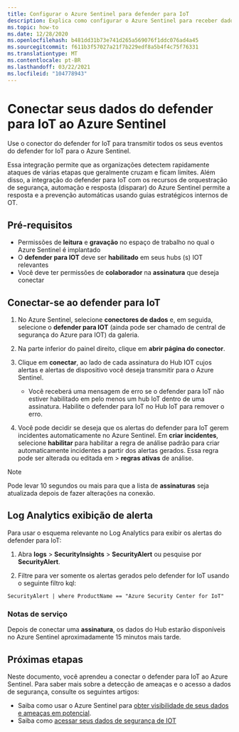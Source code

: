 ```yaml
---
title: Configurar o Azure Sentinel para defender para IoT
description: Explica como configurar o Azure Sentinel para receber dados de sua solução defender for IoT.
ms.topic: how-to
ms.date: 12/28/2020
ms.openlocfilehash: b481dd31b73e741d265a569076f1ddc076ad4a45
ms.sourcegitcommit: f611b3f57027a21f7b229edf8a5b4f4c75f76331
ms.translationtype: MT
ms.contentlocale: pt-BR
ms.lasthandoff: 03/22/2021
ms.locfileid: "104778943"
---
```

# <a name="connect-your-data-from-defender-for-iot-to-azure-sentinel"></a>Conectar seus dados do defender para IoT ao Azure Sentinel 

Use o conector do defender for IoT para transmitir todos os seus eventos do defender for IoT para o Azure Sentinel. 

Essa integração permite que as organizações detectem rapidamente ataques de várias etapas que geralmente cruzam e ficam limites. Além disso, a integração do defender para IoT com os recursos de orquestração de segurança, automação e resposta (disparar) do Azure Sentinel permite a resposta e a prevenção automáticas usando guias estratégicos internos de OT. 

## <a name="prerequisites"></a>Pré-requisitos

- Permissões de **leitura** e **gravação** no espaço de trabalho no qual o Azure Sentinel é implantado
- O **defender para IOT** deve ser **habilitado** em seus hubs (s) IOT relevantes
- Você deve ter permissões de **colaborador** na **assinatura** que deseja conectar

## <a name="connect-to-defender-for-iot"></a>Conectar-se ao defender para IoT

1. No Azure Sentinel, selecione **conectores de dados** e, em seguida, selecione o **defender para IOT** (ainda pode ser chamado de central de segurança do Azure para IOT) da galeria.

1. Na parte inferior do painel direito, clique em **abrir página do conector**.

1. Clique em **conectar**, ao lado de cada assinatura do Hub IOT cujos alertas e alertas de dispositivo você deseja transmitir para o Azure Sentinel.
    - Você receberá uma mensagem de erro se o defender para IoT não estiver habilitado em pelo menos um hub IoT dentro de uma assinatura. Habilite o defender para IoT no Hub IoT para remover o erro.

1. Você pode decidir se deseja que os alertas do defender para IoT gerem incidentes automaticamente no Azure Sentinel. Em **criar incidentes**, selecione **habilitar** para habilitar a regra de análise padrão para criar automaticamente incidentes a partir dos alertas gerados. Essa regra pode ser alterada ou editada em  >  **regras ativas** de análise.

> [!NOTE]
> Pode levar 10 segundos ou mais para que a lista de **assinaturas** seja atualizada depois de fazer alterações na conexão. 

## <a name="log-analytics-alert-view"></a>Log Analytics exibição de alerta

Para usar o esquema relevante no Log Analytics para exibir os alertas do defender para IoT:

1. Abra **logs**  >  **SecurityInsights**  >  **SecurityAlert** ou pesquise por **SecurityAlert**.

1. Filtre para ver somente os alertas gerados pelo defender for IoT usando o seguinte filtro kql:

```kusto
SecurityAlert | where ProductName == "Azure Security Center for IoT"
```

### <a name="service-notes"></a>Notas de serviço

Depois de conectar uma **assinatura**, os dados do Hub estarão disponíveis no Azure Sentinel aproximadamente 15 minutos mais tarde.

## <a name="next-steps"></a>Próximas etapas

Neste documento, você aprendeu a conectar o defender para IoT ao Azure Sentinel. Para saber mais sobre a detecção de ameaças e o acesso a dados de segurança, consulte os seguintes artigos:

- Saiba como usar o Azure Sentinel para [obter visibilidade de seus dados e ameaças em potencial](../sentinel/quickstart-get-visibility.md).
- Saiba como [acessar seus dados de segurança de IOT](how-to-security-data-access.md)